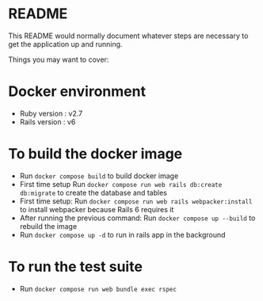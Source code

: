 # README

This README would normally document whatever steps are necessary to get the
application up and running.

Things you may want to cover:

# Docker environment

- Ruby version : v2.7
- Rails version : v6

# To build the docker image

- Run `docker compose build` to build docker image
- First time setup Run `docker compose run web rails db:create db:migrate` to create the database and tables
- First time setup: Run `docker compose run web rails webpacker:install` to install webpacker because Rails 6 requires it
- After running the previous command: Run `docker compose up --build` to rebuild the image
- Run `docker compose up -d` to run in rails app in the background

# To run the test suite
- Run `docker compose run web bundle exec rspec`